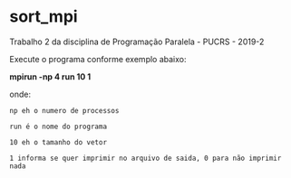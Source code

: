 # sort_mpi
Trabalho 2 da disciplina de Programação Paralela - PUCRS - 2019-2

Execute o programa conforme exemplo abaixo:

**mpirun -np 4 run 10 1**

onde:
    
    np eh o numero de processos

    run é o nome do programa

    10 eh o tamanho do vetor

    1 informa se quer imprimir no arquivo de saida, 0 para não imprimir nada